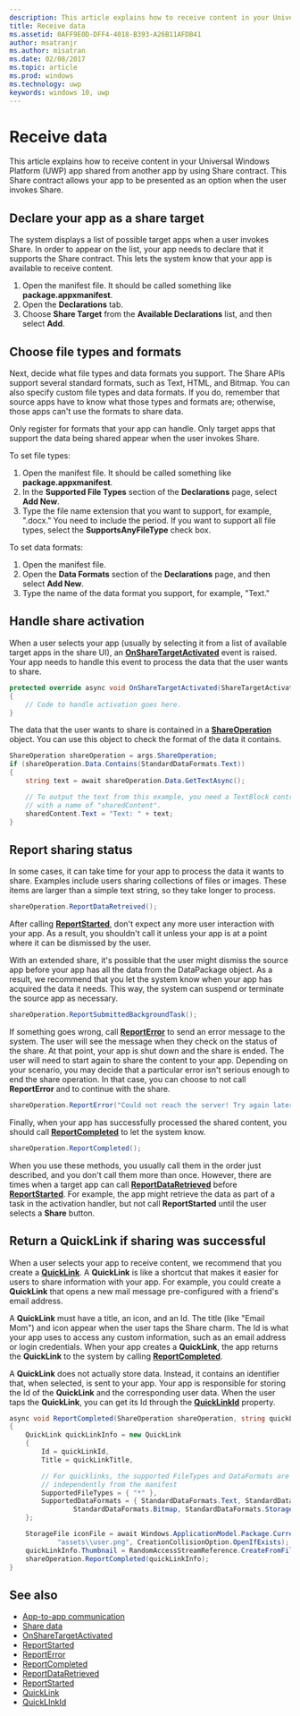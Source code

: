 ```yaml
---
description: This article explains how to receive content in your Universal Windows Platform (UWP) app shared from another app by using Share contract. This Share contract allows your app to be presented as an option when the user invokes Share.
title: Receive data
ms.assetid: 0AFF9E0D-DFF4-4018-B393-A26B11AFDB41
author: msatranjr
ms.author: misatran
ms.date: 02/08/2017
ms.topic: article
ms.prod: windows
ms.technology: uwp
keywords: windows 10, uwp
---
```


# Receive data



This article explains how to receive content in your Universal Windows Platform (UWP) app shared from another app by using Share contract. This Share contract allows your app to be presented as an option when the user invokes Share.

## Declare your app as a share target

The system displays a list of possible target apps when a user invokes Share. In order to appear on the list, your app needs to declare that it supports the Share contract. This lets the system know that your app is available to receive content.

1.  Open the manifest file. It should be called something like **package.appxmanifest**.
2.  Open the **Declarations** tab.
3.  Choose **Share Target** from the **Available Declarations** list, and then select **Add**.

## Choose file types and formats

Next, decide what file types and data formats you support. The Share APIs support several standard formats, such as Text, HTML, and Bitmap. You can also specify custom file types and data formats. If you do, remember that source apps have to know what those types and formats are; otherwise, those apps can't use the formats to share data.

Only register for formats that your app can handle. Only target apps that support the data being shared appear when the user invokes Share.

To set file types:

1.  Open the manifest file. It should be called something like **package.appxmanifest**.
2.  In the **Supported File Types** section of the **Declarations** page, select **Add New**.
3.  Type the file name extension that you want to support, for example, ".docx." You need to include the period. If you want to support all file types, select the **SupportsAnyFileType** check box.

To set data formats:

1.  Open the manifest file.
2.  Open the **Data Formats** section of the **Declarations** page, and then select **Add New**.
3.  Type the name of the data format you support, for example, "Text."

## Handle share activation

When a user selects your app (usually by selecting it from a list of available target apps in the share UI), an [**OnShareTargetActivated**](https://msdn.microsoft.com/library/windows/apps/Windows.UI.Xaml.Application.OnShareTargetActivated(Windows.ApplicationModel.Activation.ShareTargetActivatedEventArgs)) event is raised. Your app needs to handle this event to process the data that the user wants to share.

<!-- For some reason, the snippets in this file are all inline in the WDCML topic. Suggest moving to VS project with rest of snippets. -->
```cs
protected override async void OnShareTargetActivated(ShareTargetActivatedEventArgs args)
{
    // Code to handle activation goes here. 
} 
```

The data that the user wants to share is contained in a [**ShareOperation**](https://msdn.microsoft.com/library/windows/apps/Windows.ApplicationModel.DataTransfer.ShareTarget.ShareOperation) object. You can use this object to check the format of the data it contains.

```cs
ShareOperation shareOperation = args.ShareOperation;
if (shareOperation.Data.Contains(StandardDataFormats.Text))
{
    string text = await shareOperation.Data.GetTextAsync();

    // To output the text from this example, you need a TextBlock control
    // with a name of "sharedContent".
    sharedContent.Text = "Text: " + text;
} 
```

## Report sharing status

In some cases, it can take time for your app to process the data it wants to share. Examples include users sharing collections of files or images. These items are larger than a simple text string, so they take longer to process.

```cs
shareOperation.ReportDataRetreived(); 
```

After calling [**ReportStarted**](https://msdn.microsoft.com/library/windows/apps/Windows.ApplicationModel.DataTransfer.ShareTarget.ShareOperation.ReportStarted), don't expect any more user interaction with your app. As a result, you shouldn't call it unless your app is at a point where it can be dismissed by the user.

With an extended share, it's possible that the user might dismiss the source app before your app has all the data from the DataPackage object. As a result, we recommend that you let the system know when your app has acquired the data it needs. This way, the system can suspend or terminate the source app as necessary.

```cs
shareOperation.ReportSubmittedBackgroundTask(); 
```

If something goes wrong, call [**ReportError**](https://msdn.microsoft.com/library/windows/apps/Windows.ApplicationModel.DataTransfer.ShareTarget.ShareOperation.ReportError(System.String)) to send an error message to the system. The user will see the message when they check on the status of the share. At that point, your app is shut down and the share is ended. The user will need to start again to share the content to your app. Depending on your scenario, you may decide that a particular error isn't serious enough to end the share operation. In that case, you can choose to not call **ReportError** and to continue with the share.

```cs
shareOperation.ReportError("Could not reach the server! Try again later."); 
```

Finally, when your app has successfully processed the shared content, you should call [**ReportCompleted**](https://msdn.microsoft.com/library/windows/apps/Windows.ApplicationModel.DataTransfer.ShareTarget.ShareOperation.ReportCompleted) to let the system know.

```cs
shareOperation.ReportCompleted();
```

When you use these methods, you usually call them in the order just described, and you don't call them more than once. However, there are times when a target app can call [**ReportDataRetrieved**](https://msdn.microsoft.com/library/windows/apps/Windows.ApplicationModel.DataTransfer.ShareTarget.ShareOperation.ReportDataRetrieved) before [**ReportStarted**](https://msdn.microsoft.com/library/windows/apps/Windows.ApplicationModel.DataTransfer.ShareTarget.ShareOperation.ReportStarted). For example, the app might retrieve the data as part of a task in the activation handler, but not call **ReportStarted** until the user selects a **Share** button.

## Return a QuickLink if sharing was successful

When a user selects your app to receive content, we recommend that you create a [**QuickLink**](https://msdn.microsoft.com/library/windows/apps/Windows.ApplicationModel.DataTransfer.ShareTarget.QuickLink). A **QuickLink** is like a shortcut that makes it easier for users to share information with your app. For example, you could create a **QuickLink** that opens a new mail message pre-configured with a friend's email address.

A **QuickLink** must have a title, an icon, and an Id. The title (like "Email Mom") and icon appear when the user taps the Share charm. The Id is what your app uses to access any custom information, such as an email address or login credentials. When your app creates a **QuickLink**, the app returns the **QuickLink** to the system by calling [**ReportCompleted**](https://msdn.microsoft.com/library/windows/apps/Windows.ApplicationModel.DataTransfer.ShareTarget.ShareOperation.ReportCompleted).

A **QuickLink** does not actually store data. Instead, it contains an identifier that, when selected, is sent to your app. Your app is responsible for storing the Id of the **QuickLink** and the corresponding user data. When the user taps the **QuickLink**, you can get its Id through the [**QuickLinkId**](https://msdn.microsoft.com/library/windows/apps/Windows.ApplicationModel.DataTransfer.ShareTarget.ShareOperation.QuickLinkId) property.

```cs
async void ReportCompleted(ShareOperation shareOperation, string quickLinkId, string quickLinkTitle)
{
    QuickLink quickLinkInfo = new QuickLink
    {
        Id = quickLinkId,
        Title = quickLinkTitle,

        // For quicklinks, the supported FileTypes and DataFormats are set 
        // independently from the manifest
        SupportedFileTypes = { "*" },
        SupportedDataFormats = { StandardDataFormats.Text, StandardDataFormats.Uri, 
                StandardDataFormats.Bitmap, StandardDataFormats.StorageItems }
    };

    StorageFile iconFile = await Windows.ApplicationModel.Package.Current.InstalledLocation.CreateFileAsync(
            "assets\\user.png", CreationCollisionOption.OpenIfExists);
    quickLinkInfo.Thumbnail = RandomAccessStreamReference.CreateFromFile(iconFile);
    shareOperation.ReportCompleted(quickLinkInfo);
}
```

## See also 

* [App-to-app communication](index.md)
* [Share data](share-data.md)
* [OnShareTargetActivated](https://msdn.microsoft.com/library/windows/apps/windows.ui.xaml.application.onsharetargetactivated.aspx)
* [ReportStarted](https://msdn.microsoft.com/library/windows/apps/windows.applicationmodel.datatransfer.sharetarget.shareoperation.reportstarted.aspx)
* [ReportError](https://msdn.microsoft.com/library/windows/apps/windows.applicationmodel.datatransfer.sharetarget.shareoperation.reporterror.aspx)
* [ReportCompleted](https://msdn.microsoft.com/library/windows/apps/windows.applicationmodel.datatransfer.sharetarget.shareoperation.reportcompleted.aspx)
* [ReportDataRetrieved](https://msdn.microsoft.com/library/windows/apps/windows.applicationmodel.datatransfer.sharetarget.shareoperation.reportdataretrieved.aspx)
* [ReportStarted](https://msdn.microsoft.com/library/windows/apps/windows.applicationmodel.datatransfer.sharetarget.shareoperation.reportstarted.aspx)
* [QuickLink](https://msdn.microsoft.com/library/windows/apps/windows.applicationmodel.datatransfer.sharetarget.quicklink.aspx)
* [QuickLInkId](https://msdn.microsoft.com/library/windows/apps/windows.applicationmodel.datatransfer.sharetarget.quicklink.id.aspx)

